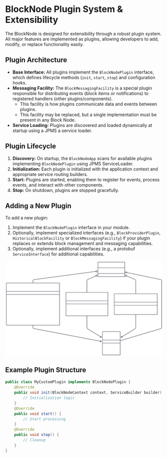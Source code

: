 # BlockNode Plugin System & Extensibility

The BlockNode is designed for extensibility through a robust plugin system.
All major features are implemented as plugins, allowing developers to add, modify, or replace functionality easily.

## Plugin Architecture

- **Base Interface:** All plugins implement the `BlockNodePlugin` interface, which defines lifecycle methods
  (`init`, `start`, `stop`) and configuration hooks.
- **Messaging Facility:** The `BlockMessagingFacility` is a special plugin responsible for distributing events
  (block items or notifications) to registered handlers (other plugins/components).
  - This facility is how plugins communicate data and events between plugins.
  - This facility may be replaced, but a single implementation must be present in any Block Node.
- **Service Loading:** Plugins are discovered and loaded dynamically at startup using a JPMS a service loader.

## Plugin Lifecycle

1. **Discovery:** On startup, the `BlockNodeApp` scans for available plugins implementing `BlockNodePlugin` using JPMS
   ServiceLoader.
2. **Initialization:** Each plugin is initialized with the application context and appropriate service routing builders.
3. **Start:** Plugins are started, enabling them to register for events, process events, and interact with other
components.
4. **Stop:** On shutdown, plugins are stopped gracefully.

## Adding a New Plugin

To add a new plugin:

1. Implement the `BlockNodePlugin` interface in your module.
2. Optionally, implement specialized interfaces (e.g., `BlockProviderPlugin`, `HistoricalBlockFacility` or
   `BlockMessagingFacility`) if your plugin replaces or extends block management and messaging capabilities.
3. Optionally, implement additional interfaces (e.g., a protobuf `ServiceInterface`) for additional capabilities.

![block-node-plugin-class-diagram](./../../assets/block-node-plugin-class-diagram.svg)

## Example Plugin Structure

```java
public class MyCustomPlugin implements BlockNodePlugin {
    @Override
    public void init(BlockNodeContext context, ServiceBuilder builder) {
        // Initialization logic
    }
    @Override
    public void start() {
        // Start processing
    }
    @Override
    public void stop() {
        // Cleanup
    }
}
```

